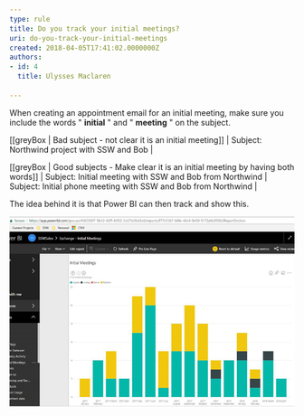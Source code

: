 ```yaml
---
type: rule
title: Do you track your initial meetings?
uri: do-you-track-your-initial-meetings
created: 2018-04-05T17:41:02.0000000Z
authors:
- id: 4
  title: Ulysses Maclaren

---
```


When creating an appointment email for an initial meeting, make sure you include the words " **initial** " and " **meeting** " on the subject. 

[[greyBox | Bad subject - not clear it is an initial meeting]]
|  Subject:  Northwind project with SSW and Bob
|

[[greyBox | Good subjects - Make clear it is an initial meeting by having both words]]
|  Subject: Initial meeting with SSW and Bob from Northwind
| Subject: Initial phone meeting with SSW and Bob from Northwind
|


 
The idea behind it is that Power BI can then track and show this.

![It's clear to see that there is no yellow in the past couple of months, which may indicate work drying up for Stephen's area](initial-meeting-graph.jpg)
